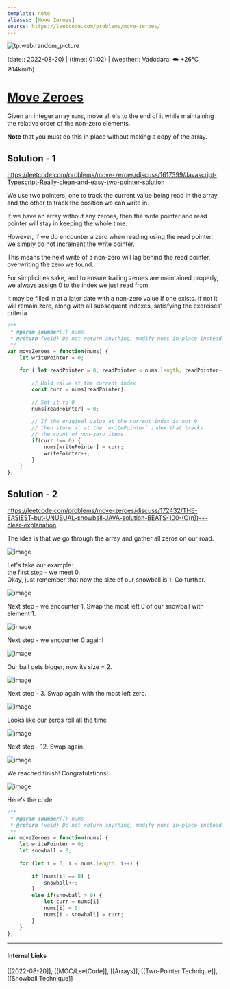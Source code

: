 ```yaml
---
template: note
aliases: [Move Zeroes]
source: https://leetcode.com/problems/move-zeroes/
---
```

![tp.web.random_picture](https://images.unsplash.com/photo-1595250837975-aa19ae01e17e?crop=entropy&cs=tinysrgb&fit=crop&fm=jpg&h=300&ixid=MnwxfDB8MXxyYW5kb218MHx8dHJlZSxsYW5kc2NhcGUsd2F0ZXIsbW91bnRhaW58fHx8fHwxNjYwOTM3NTI0&ixlib=rb-1.2.1&q=80&utm_campaign=api-credit&utm_medium=referral&utm_source=unsplash_source&w=900)

(date:: 2022-08-20) | (time:: 01:02) | (weather:: Vadodara: ☁️   +26°C ↗14km/h)

# [Move Zeroes](https://leetcode.com/problems/move-zeroes/)
Given an integer array `nums`, move all `0`'s to the end of it while maintaining the relative order of the non-zero elements.

**Note** that you must do this in place without making a copy of the array.

## Solution - 1
https://leetcode.com/problems/move-zeroes/discuss/1617399/Javascript-Typescript-Really-clean-and-easy-two-pointer-solution

We use two pointers, one to track the current value being read in the array, and the other to track the position we can write in.

If we have an array without any zeroes, then the write pointer and read pointer will stay in keeping the whole time.

However, if we do encounter a zero when reading using the read pointer, we simply do not increment the write pointer.

This means the next write of a non-zero will lag behind the read pointer, overwriting the zero we found.

For simplicities sake, and to ensure trailing zeroes are maintained properly, we always assign 0 to the index we just read from.

It may be filled in at a later date with a non-zero value if one exists. If not it will remain zero, along with all subsequent indexes, satisfying the exercises' criteria.

```javascript
/**
 * @param {number[]} nums
 * @return {void} Do not return anything, modify nums in-place instead.
 */
var moveZeroes = function(nums) {
    let writePointer = 0;
	    
    for ( let readPointer = 0; readPointer < nums.length; readPointer++) {
        
        // Hold value at the current index
        const curr = nums[readPointer];
		
        // Set it to 0
        nums[readPointer] = 0;
        
        // If the original value at the current index is not 0
        // then store it at the `writePointer` index that tracks
        // the count of non-zero items.
        if(curr !== 0) {
            nums[writePointer] = curr;
            writePointer++;
        }   
    }
};
```

## Solution - 2
https://leetcode.com/problems/move-zeroes/discuss/172432/THE-EASIEST-but-UNUSUAL-snowball-JAVA-solution-BEATS-100-(O(n))-+-clear-explanation

The idea is that we go through the array and gather all zeros on our road.  

![image](https://assets.leetcode.com/users/olsh/image_1537442610.png)

Let's take our example:  
the first step - we meet 0.  
Okay, just remember that now the size of our snowball is 1. Go further. 

![image](https://assets.leetcode.com/users/olsh/image_1537442825.png)

Next step - we encounter 1. Swap the most left 0 of our snowball with element 1.

![image](https://assets.leetcode.com/users/olsh/image_1537444682.png)

Next step - we encounter 0 again!

![image](https://assets.leetcode.com/users/olsh/image_1537443824.png)

Our ball gets bigger, now its size = 2.

![image](https://assets.leetcode.com/users/olsh/image_1537443928.png)

Next step - 3. Swap again with the most left zero.

![image](https://assets.leetcode.com/users/olsh/image_1537444816.png)

Looks like our zeros roll all the time

![image](https://assets.leetcode.com/users/olsh/image_1537444189.png)

Next step - 12. Swap again:

![image](https://assets.leetcode.com/users/olsh/image_1537444465.png)

We reached finish! Congratulations!

![image](https://assets.leetcode.com/users/olsh/image_1537444540.png)

Here's the code.

```javascript
/**
 * @param {number[]} nums
 * @return {void} Do not return anything, modify nums in-place instead.
 */
var moveZeroes = function(nums) {
    let writePointer = 0;
    let snowball = 0;
    
    for (let i = 0; i < nums.length; i++) {
        
        if (nums[i] == 0) {
            snowball++;
        }
        else if(snowball > 0) {
            let curr = nums[i]
            nums[i] = 0;
            nums[i - snowball] = curr;
        }
    }
};
```

---
#### Internal Links
[[2022-08-20]], [[MOC/LeetCode]], [[Arrays]], [[Two-Pointer Technique]], [[Snowball Technique]] 